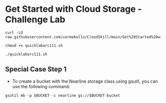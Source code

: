 # Get Started with Cloud Storage - Challenge Lab


```
curl -LO raw.githubusercontent.com/varmakollu/CloudSkill/main/Get%20Started%20with%20Cloud%20Storage%20Challenge%20Lab/quicklabarc111.sh

chmod +x quicklabarc111.sh

./quicklabarc111.sh

```

## Special Case Step 1 
- To create a bucket with the Nearline storage class using gsutil, you can use the following command:

```
gsutil mb -p $BUCKET -c nearline gs://$BUCKET-bucket
```
